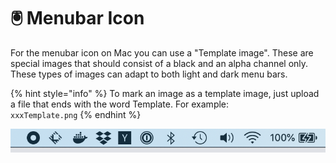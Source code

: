 # 🖲 Menubar Icon

For the menubar icon on Mac you can use a "Template image". These are special images that should consist of a black and an alpha channel only. These types of images can adapt to both light and dark menu bars.

{% hint style="info" %}
To mark an image as a template image, just upload a file that ends with the word Template. For example:  
`xxxTemplate.png`
{% endhint %}

![Template images on the Mac Menubar](../.gitbook/assets/image%20%285%29.png)

